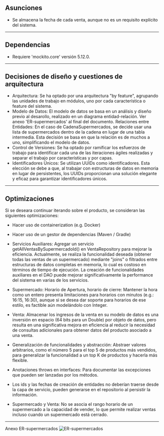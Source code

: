 Asunciones
----------
- Se almacena la fecha de cada venta, aunque no es un requisito explícito del sistema.
----------
Dependencias
----------
- Requiere 'mockito.core' versión 5.12.0.

----------
Decisiones de diseño y cuestiones de arquitectura
----------
- Arquitectura: Se ha optado por una arquitectura "by feature", agrupando las unidades de trabajo en módulos, uno por cada característica o feature del sistema.
- Modelo de Datos: El modelo de datos se basa en un análisis y diseño previo al desarollo, realizado en un diagrama entidad-relación. Ver anexo 'ER-supermercados' al final del documento.
  Relaciones entre Entidades: En el caso de CadenaSupermercados, se decide usar una lista de supermercados dentro de la cadena en lugar de una tabla intermedia. 
Esta decisión se basa en que la relación es de muchos a uno, simplificando el modelo de datos.
- Control de Versiones: Se ha optado por ramificar los esfuerzos de trabajo para identificar cada una de las iteraciones ágiles realizadas y separar el trabajo por características y por capas. 
- Identificadores Únicos: Se utilizan UUIDs como identificadores. Esta elección se debe a que, al trabajar con estructuras de datos en memoria en lugar de persistentes, 
los UUIDs proporcionan una solución elegante y eficaz para garantizar identificadores únicos.
----------
Optimizaciones
----------
 Si se deseara continuar iterando sobre el producto, se consideran las siguientes optimizaciones:
- Hacer uso de containerization (e.g. Docker)
- Hacer uso de un gestor de dependencias (Maven / Gradle)
- Servicios Auxiliares: Agregar un servicio getAllVentasBySupermercadoId() en VentaRepository para mejorar la eficiencia. Actualmente, 
se realiza la funcionalidad deseada (obtener todas las ventas de un supermercado) mediante "joins" o filtrados entre estructuras de datos completas en memoria, 
lo cual es costoso en términos de tiempo de ejecución. La creación de funcionalidades auxiliares en el DAO puede mejorar significativamente la performance del sistema
en varias de los servicios.

- Supermercado: Horario de Apertura, horario de cierre: Mantener la hora como un entero presenta limitaciones para horarios con minutos (e.g.: 16:15, 16:30), aunque
si se desea dar soporte para horarios de ese estilo, es factible aún modelándolo con Integer.

- Venta: Almacenar los ingresos de la venta en su modelo de datos es una inversión en espacio (64 bits para un Double) por objeto de datos, 
pero resulta en una significativa mejora en eficiencia al reducir la necesidad de consultas adicionales para obtener datos del producto asociado a una venta.

- Generalización de funcionalidades y abstracción: Abstraer valores arbitrarios, como el número 5 para el top 5 de productos más vendidos, 
para generalizar la funcionalidad a un top K de productos y hacerla más flexible.

- Anotaciones throws en interfaces: Para documentar las excepciones que pueden ser lanzadas por los métodos.

- Los ids y las fechas de creación de entidades no deberían traerse desde la capa de servicio, pueden generarse en el repositorio al persistir la información.
- Supermercado y Venta: No se asocia el rango horario de un supermercado a la capacidad de vender, lo que permite realizar ventas incluso cuando un supermercado está cerrado.
----------
Anexo ER-supermercados
  ![ER-supermercados](https://github.com/user-attachments/assets/518e57c7-beb9-47cb-98fe-14e78e8373b8)
